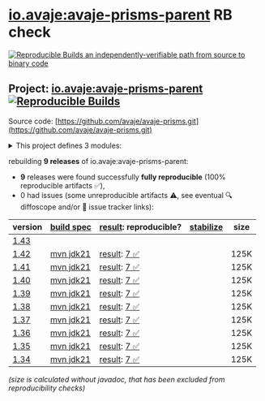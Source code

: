 [io.avaje:avaje-prisms-parent](https://central.sonatype.com/artifact/io.avaje/avaje-prisms-parent/versions) RB check
=======

[![Reproducible Builds](https://reproducible-builds.org/images/logos/rb.svg) an independently-verifiable path from source to binary code](https://reproducible-builds.org/)

## Project: [io.avaje:avaje-prisms-parent](https://central.sonatype.com/artifact/io.avaje/avaje-prisms-parent/versions) [![Reproducible Builds](https://img.shields.io/endpoint?url=https://raw.githubusercontent.com/jvm-repo-rebuild/reproducible-central/master/content/io/avaje/prisms/badge.json)](https://github.com/jvm-repo-rebuild/reproducible-central/blob/master/content/io/avaje/prisms/README.md)

Source code: [https://github.com/avaje/avaje-prisms.git](https://github.com/avaje/avaje-prisms.git)

<details><summary>This project defines 3 modules:</summary>

* [io.avaje:avaje-prism-core](https://central.sonatype.com/artifact/io.avaje/avaje-prism-core/overview)
* [io.avaje:avaje-prisms](https://central.sonatype.com/artifact/io.avaje/avaje-prisms/overview)
* [io.avaje:avaje-prisms-parent](https://central.sonatype.com/artifact/io.avaje/avaje-prisms-parent/overview)
</details>

rebuilding **9 releases** of io.avaje:avaje-prisms-parent:
- **9** releases were found successfully **fully reproducible** (100% reproducible artifacts :white_check_mark:),
- 0 had issues (some unreproducible artifacts :warning:, see eventual :mag: diffoscope and/or :memo: issue tracker links):

| version | [build spec](/BUILDSPEC.md) | [result](https://reproducible-builds.org/docs/jvm/): reproducible? | [stabilize](https://github.com/google/oss-rebuild/blob/main/cmd/stabilize/README.md) | size |
| -- | --------- | ------ | ------ | -- |
| [1.43](https://central.sonatype.com/artifact/io.avaje/avaje-prisms-parent/1.43/pom) | | | |
| [1.42](https://central.sonatype.com/artifact/io.avaje/avaje-prisms-parent/1.42/pom) | [mvn jdk21](avaje-prisms-1.42.buildspec) | [result](avaje-prisms-parent-1.42.buildinfo): [7 :white_check_mark: ](avaje-prisms-parent-1.42.buildcompare) | | 125K |
| [1.41](https://central.sonatype.com/artifact/io.avaje/avaje-prisms-parent/1.41/pom) | [mvn jdk21](avaje-prisms-1.41.buildspec) | [result](avaje-prisms-parent-1.41.buildinfo): [7 :white_check_mark: ](avaje-prisms-parent-1.41.buildcompare) | | 125K |
| [1.40](https://central.sonatype.com/artifact/io.avaje/avaje-prisms-parent/1.40/pom) | [mvn jdk21](avaje-prisms-1.40.buildspec) | [result](avaje-prisms-parent-1.40.buildinfo): [7 :white_check_mark: ](avaje-prisms-parent-1.40.buildcompare) | | 125K |
| [1.39](https://central.sonatype.com/artifact/io.avaje/avaje-prisms-parent/1.39/pom) | [mvn jdk21](avaje-prisms-1.39.buildspec) | [result](avaje-prisms-parent-1.39.buildinfo): [7 :white_check_mark: ](avaje-prisms-parent-1.39.buildcompare) | | 125K |
| [1.38](https://central.sonatype.com/artifact/io.avaje/avaje-prisms-parent/1.38/pom) | [mvn jdk21](avaje-prisms-1.38.buildspec) | [result](avaje-prisms-parent-1.38.buildinfo): [7 :white_check_mark: ](avaje-prisms-parent-1.38.buildcompare) | | 125K |
| [1.37](https://central.sonatype.com/artifact/io.avaje/avaje-prisms-parent/1.37/pom) | [mvn jdk21](avaje-prisms-1.37.buildspec) | [result](avaje-prisms-parent-1.37.buildinfo): [7 :white_check_mark: ](avaje-prisms-parent-1.37.buildcompare) | | 125K |
| [1.36](https://central.sonatype.com/artifact/io.avaje/avaje-prisms-parent/1.36/pom) | [mvn jdk21](avaje-prisms-1.36.buildspec) | [result](avaje-prisms-parent-1.36.buildinfo): [7 :white_check_mark: ](avaje-prisms-parent-1.36.buildcompare) | | 125K |
| [1.35](https://central.sonatype.com/artifact/io.avaje/avaje-prisms-parent/1.35/pom) | [mvn jdk21](avaje-prisms-1.35.buildspec) | [result](avaje-prisms-parent-1.35.buildinfo): [7 :white_check_mark: ](avaje-prisms-parent-1.35.buildcompare) | | 125K |
| [1.34](https://central.sonatype.com/artifact/io.avaje/avaje-prisms-parent/1.34/pom) | [mvn jdk21](avaje-prisms-1.34.buildspec) | [result](avaje-prisms-parent-1.34.buildinfo): [7 :white_check_mark: ](avaje-prisms-parent-1.34.buildcompare) | | 125K |

<i>(size is calculated without javadoc, that has been excluded from reproducibility checks)</i>
